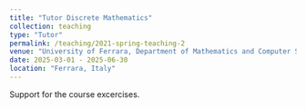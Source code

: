 ```yaml
---
title: "Tutor Discrete Mathematics"
collection: teaching
type: "Tutor"
permalink: /teaching/2021-spring-teaching-2
venue: "University of Ferrara, Department of Mathematics and Computer Science"
date: 2025-03-01 - 2025-06-30
location: "Ferrara, Italy"
---
```


Support for the course excercises.